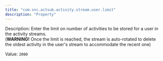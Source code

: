 ```yaml
---
title: "com.snc.actsub.activity.stream.user.limit"
description: "Property"
---
```


Description: Enter the limit on number of activities to be stored for a user in the activity streams.<br/>
 (<b>WARNING!</b> Once the limit is reached, the stream is auto-rotated to delete the oldest activity in the user's stream to accommodate the recent one)

Value: `2000`